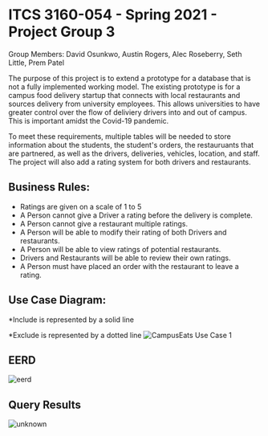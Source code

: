 # ITCS 3160-054 - Spring 2021 - Project Group 3

Group Members: David Osunkwo, Austin Rogers, Alec Roseberry, Seth Little, Prem Patel

The purpose of this project is to extend a prototype for a database that is not a fully implemented working model. The existing prototype is for a campus food delivery startup that connects with local restaurants and sources delivery from university employees. This allows universities to have greater control over the flow of deliviery drivers into and out of campus. This is important amidst the Covid-19 pandemic. 

To meet these requirements, multiple tables will be needed to store information about the students, the student's orders, the restauruants that are partnered, as well as the drivers, deliveries, vehicles, location, and staff. The project will also add a rating system for both drivers and restaurants.

## Business Rules:
* Ratings are given on a scale of 1 to 5
* A Person cannot give a Driver a rating before the delivery is complete.
* A Person cannot give a restaurant multiple ratings.
* A Person will be able to modify their rating of both Drivers and restaurants.
* A Person will be able to view ratings of potential restaurants.
* Drivers and Restaurants will be able to review their own ratings.
* A Person must have placed an order with the restaurant to leave a rating.


## Use Case Diagram:
*Include is represented by a solid line

*Exclude is represented by a dotted line
![CampusEats Use Case 1](https://user-images.githubusercontent.com/56034248/113525462-17f33000-9583-11eb-8bd1-d0dd94417709.png)


## EERD
![eerd](https://user-images.githubusercontent.com/56034248/114950312-c53a3380-9e20-11eb-835e-31bbcf8e93e2.png)


## Query Results
![unknown](https://user-images.githubusercontent.com/56034248/114950092-5bba2500-9e20-11eb-9731-398536c38cdd.png)

